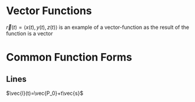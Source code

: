 # Vector Functions
$\vec{r}(t)=\langle x(t), y(t), z(t)\rangle$ is an example of a vector-function as the result of the function is a vector

# Common Function Forms
## Lines
$\vec{l}(t)=\vec{P_0}+t\vec{s}$